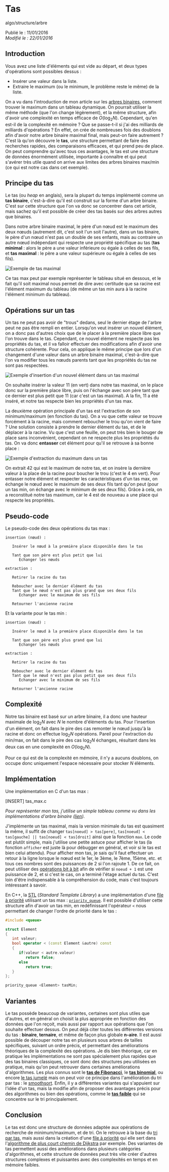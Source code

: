 Tas
===
algo/structure/arbre

Publié le : 11/01/2016  
*Modifié le : 22/01/2016*

## Introduction

Vous avez une liste d'éléments qui est vide au départ, et deux types d'opérations sont possibles dessus :

- Insérer une valeur dans la liste.
- Extraire le maximum (ou le minimum, le problème reste le même) de la liste.

On a vu dans l'introduction de mon article sur les [arbres binaires](/algo/structure/arbre/arbre_binaire.html), comment trouver le maximum dans un tableau dynamique. On pourrait utiliser la même méthode (que l'on change légèrement), et la même structure, afin d'avoir une complexité en temps efficace de $O(\log _2 N)$. Cependant, qu'en est-il de la complexité en mémoire ? Que se passe-t-il si j'ai des milliards de milliards d'opérations ? En effet, on crée de nombreuses fois des doublons afin d'avoir notre arbre binaire maximal final, mais peut-on faire autrement ? C'est là qu'on découvre le **tas**, une structure permettant de faire des recherches rapides, des comparaisons efficaces, et qui prend peu de place. On peut comprendre qu'avec tous ces avantages, le tas est une structure de données énormément utilisée, importante à connaître et qui peut s'avérer très utile quand on arrive aux limites des arbres binaires max/min (ce qui est notre cas dans cet exemple).

## Principe du tas

Le tas (ou *heap* en anglais), sera la plupart du temps implémenté comme un **tas binaire**, c'est-à-dire qu'il est construit sur la forme d'un arbre binaire. C'est sur cette structure que l'on va donc se concentrer dans cet article, mais sachez qu'il est possible de créer des tas basés sur des arbres autres que binaires.

Dans notre arbre binaire maximal, le père d'un nœud est le maximum des deux nœuds (autrement dit, c'est soit l'un soit l'autre), dans un tas binaire, le père d'un nœud n'est pas un double de ses enfants, mais au contraire un autre nœud indépendant qui respecte une propriété spécifique au tas (**tas minimal** : alors le père a une valeur inférieure ou égale à celles de ses fils, et **tas maximal** : le père a une valeur supérieure ou égale à celles de ses fils).

![Exemple de tas maximal](//static.napnac.ga/img/algo/structure/arbre/tas/exemple_tas_max.png)

Ce tas max peut par exemple représenter le tableau situé en dessous, et le fait qu'il soit maximal nous permet de dire avec certitude que sa racine est l'élément maximum du tableau (de même un tas min aura à la racine l'élément minimum du tableau).

## Opérations sur un tas

Un tas ne peut pas avoir de "trous" dedans, seul le dernier étage de l'arbre peut ne pas être rempli en entier. Lorsqu'on veut insérer un nouvel élément, on a donc pas d'autres choix que de le placer à la première place libre que l'on trouve dans le tas. Cependant, ce nouvel élément ne respecte pas les propriétés du tas, et il va falloir effectuer des modifications afin d'avoir une structure cohérente. Pour cela, on applique le même principe que lors d'un changement d'une valeur dans un arbre binaire maximal, c'est-à-dire que l'on va modifier tous les nœuds parents tant que les propriétés du tas ne sont pas respectées.

![Exemple d'insertion d'un nouvel élément dans un tas maximal](//static.napnac.ga/img/algo/structure/arbre/tas/exemple_insertion_tas_max.png)

On souhaite insérer la valeur 11 (en vert) dans notre tas maximal, on le place donc sur la première place libre, puis on l'échange avec son père tant que ce dernier est plus petit que 11 (car c'est un tas maximal). A la fin, 11 a été inséré, et notre tas respecte bien les propriétés d'un tas max.

La deuxième opération principale d'un tas est l'extraction de son minimum/maximum (en fonction du tas). On a vu que cette valeur se trouve forcément à la racine, mais comment reboucher le trou qu'on vient de faire ? Une solution consiste à prendre le dernier élément du tas, et de le déplacer à la racine. Vu que c'est une feuille, on peut très bien le bouger de place sans inconvénient, cependant on ne respecte plus les propriétés du tas. On va donc **entasser** cet élément pour qu'il se retrouve à sa bonne place :

![Exemple d'extraction du maximum dans un tas](//static.napnac.ga/img/algo/structure/arbre/tas/exemple_extraction_tas_max.png)

On extrait 42 qui est le maximum de notre tas, et on insère la dernière valeur à la place de la racine pour boucher le trou (c'est le 4 en vert). Pour entasser notre élément et respecter les caractéristiques d'un tas max, on échange le nœud avec le maximum de ses deux fils tant qu'on peut (pour un tas min, on échange avec le minimum de ses deux fils). Grâce à cela, on a reconstitué notre tas maximum, car le 4 est de nouveau a une place qui respecte les propriétés.

## Pseudo-code

Le pseudo-code des deux opérations du tas max :

```nohighlight
insertion (nœud) :
   
   Insérer le nœud à la première place disponible dans le tas

   Tant que son père est plus petit que lui
      Echanger les nœuds

extraction :

   Retirer la racine du tas

   Reboucher avec le dernier élément du tas
   Tant que le nœud n'est pas plus grand que ses deux fils
      Echanger avec le maximum de ses fils

   Retourner l'ancienne racine
```

Et la variante pour le tas min :

```nohighlight
insertion (nœud) :
   
   Insérer le nœud à la première place disponible dans le tas

   Tant que son père est plus grand que lui
      Echanger les nœuds

extraction :

   Retirer la racine du tas

   Reboucher avec le dernier élément du tas
   Tant que le nœud n'est pas plus petit que ses deux fils
      Echanger avec le minimum de ses fils

   Retourner l'ancienne racine
```

## Complexité

Notre tas binaire est basé sur un arbre binaire, il a donc une hauteur maximale de $\log _2 N$ avec $N$ le nombre d'éléments du tas. Pour l'insertion d'un élément, on fait dans le pire des cas remonter le nœud jusqu'à la racine et donc on effectue $\log _2 N$ opérations. Pareil pour l'extraction du min/max, on fait dans le pire des cas $\log _2 N$ échanges, résultant dans les deux cas en une complexité en $O(\log _2 N)$.

Pour ce qui est de la complexité en mémoire, il n'y a aucuns doublons, on occupe donc uniquement l'espace nécessaire pour stocker $N$ éléments.

## Implémentation

Une implémentation en C d'un tas max :

[INSERT]
tas_max.c

*Pour représenter mon tas, j'utilise un simple tableau comme vu dans les implémentations d'arbre binaire ([lien](/algo/structure/arbre/arbre_binaire.html#tableau)).*

J'implémente un tas maximal, mais la version minimale du tas est quasiment la même, il suffit de changer `tas[noeud] > tas[pere]`, `tas[noeud] < tas[gauche] || tas[noeud] < tas[droit]` ainsi que la fonction `max`. Le code est plutôt simple, mais j'utilise une petite astuce pour afficher le tas (la fonction `afficher` est juste là pour débugger en général, et voir si le tas est bien celui attendu). Pour afficher mon tas, je sais qu'il faut effectuer un retour à la ligne lorsque le nœud est le 1er, le 3ème, le 7ème, 15ème, etc. et tous ces nombres sont des puissances de 2 si l'on rajoute 1. De ce fait, on peut utiliser des [opérations bit à bit](https://en.wikipedia.org/wiki/Bitwise_operation) afin de vérifier si `noeud + 1` est une puissance de 2, et si c'est le cas, on a terminé l'étage actuel du tas. C'est loin d'être indispensable à la compréhension du code, mais c'est toujours intéressant à savoir.

En C++, la [STL](https://en.wikipedia.org/wiki/Standard_Template_Library) (*Standard Template Library*) a une implémentation d'une [file à priorité](/algo/structure/file.html#file-à-priorité) utilisant un tas max : [`priority_queue`](http://www.cplusplus.com/reference/queue/priority_queue/). Il est possible d'utiliser cette structure afin d'avoir un tas min, en redéfinissant l'opérateur `<` nous permettant de changer l'ordre de priorité dans le tas :

```cpp
#include <queue>

struct Element
{
   int valeur;
   bool operator < (const Element &autre) const
   {
      if(valeur < autre.valeur)
         return false;
      else
         return true;
   }
};

priority_queue <Element> tasMin;
```

## Variantes

Le tas possède beaucoup de variantes, certaines sont plus utiles que d'autres, et en général on choisit la plus appropriée en fonction des données que l'on reçoit, mais aussi par rapport aux opérations que l'on souhaite effectuer dessus. On peut déjà citer toutes les différentes versions du tas : **binaire**, **ternaire**, et même de façon plus globale **n-aire**. Il est aussi possible de découper notre tas en plusieurs sous arbres de tailles spécifiques, suivant un ordre précis, et permettant des améliorations théoriques de la complexité des opérations. Je dis bien théorique, car en pratique les implémentations ne sont pas spécialement plus rapides que des tas binaires classiques, ce sont donc des structures peu utilisées en pratique, mais qu'on peut retrouver dans certaines améliorations d'algorithmes. Les plus connus sont le [**tas de Fibonacci**](https://en.wikipedia.org/wiki/Fibonacci_heap), le [**tas binomial**](https://en.wikipedia.org/wiki/Binomial_heap), ou encore [le tas jumelé](https://en.wikipedia.org/wiki/Pairing_heap) mais on peut voir ce principe dans l'amélioration du tri par tas : le [smoothsort](/algo/tri/tri_tas.html#smoothsort). Enfin, il y a différentes variantes qui s'appuient sur l'idée d'un tas, mais la modifie afin de proposer des avantages précis pour des algorithmes ou bien des opérations, comme le [**tas faible**](https://en.wikipedia.org/wiki/Weak_heap) qui se concentre sur le tri principalement.

## Conclusion

Le tas est donc une structure de données adaptée aux opérations de recherche de minimum/maximum, et de tri. On le retrouve à la base du [tri par tas](/algo/tri/tri_tas.html), mais aussi dans la création d'une [file à priorité](/algo/structure/file.html#file-à-priorité) qui elle sert dans l'[algorithme de plus court chemin de Dijkstra](/algo/structure/graphe/plus_court_chemin/dijkstra.html) par exemple. Des variantes de tas permettent aussi des améliorations dans plusieurs catégories d'algorithmes, et cette structure de données peut très vite créer d'autres structures complexes et puissantes avec des complexités en temps et en mémoire faibles.
